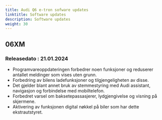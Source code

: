 ```yaml
---
title: Audi Q6 e-tron sofware updates
linktitle: Software updates
description: Software updates
weight: 30
---
```


## 06XM

### Releasedato : 21.01.2024

- Programvareoppdateringen forbedrer noen funksjoner og reduserer antallet meldinger som vises uten grunn.
- Forbedring av bilens ladefunksjoner og tilgjengeligheten av disse.
- Det gjelder blant annet bruk av stemmestyring med Audi assistant, navigasjon og forbindelse med mobiltelefon.
- Forbedret varsel om baksetepassasjerer, lydgjengivelse og visning på skjermene.
- Aktivering av funksjonen digital nøkkel på biler som har dette ekstrautstyret.


